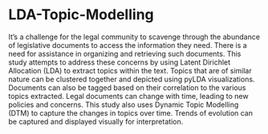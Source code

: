 # LDA-Topic-Modelling

It’s a challenge for the legal community to scavenge through the abundance of legislative documents to access the information they need. There is a need for assistance in organizing and retrieving such documents. This study attempts to address these concerns by using Latent Dirichlet Allocation (LDA) to extract topics within the text. Topics that are of similar nature can be clustered together and depicted using pyLDA visualizations. Documents can also be tagged based on their correlation to the various topics extracted. Legal documents can change with time, leading to new policies and concerns. This study also uses Dynamic Topic Modelling (DTM) to capture the changes in topics over time. Trends of evolution can be captured and displayed visually for interpretation.

